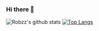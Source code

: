 ### Hi there 👋

![Robzz's github stats](https://github-readme-stats.vercel.app/api?username=Robzz&show_icons=true&theme=radical)
[![Top Langs](https://github-readme-stats.vercel.app/api/top-langs/?username=Robzz&theme=radical)](https://github.com/anuraghazra/github-readme-stats)
